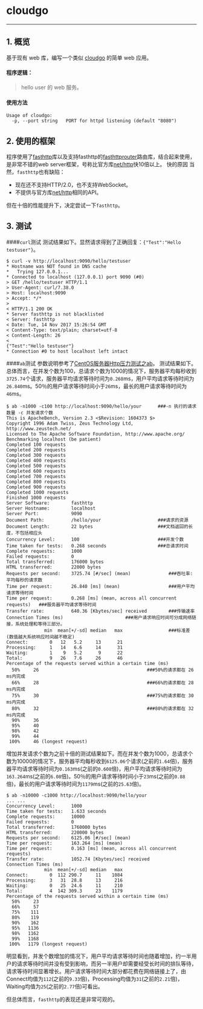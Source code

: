 # cloudgo

---

## 1. 概览
基于现有 web 库，编写一个类似 [cloudgo](http://blog.csdn.net/pmlpml/article/details/78404838#t4) 的简单 web 应用。

#### 程序逻辑：
> hello user 的 web 服务。

#### 使用方法
```
Usage of cloudgo:
  -p, --port string   PORT for httpd listening (default "8080")
```

## 2. 使用的框架
程序使用了[fasthttp](https://github.com/valyala/fasthttp)库以及支持fasthttp的[fasthttprouter](https://github.com/buaazp/fasthttprouter)路由库，结合起来使用，是非常不错的web server框架，号称比官方库[net/http](https://golang.org/pkg/net/http/)快10倍以上。
快的原因
当然，`fasthttp`也有缺陷：

 - 现在还不支持HTTP/2.0，也不支持WebSocket。
 - 不提供与官方库[net/http](https://golang.org/pkg/net/http/)相同的API。

但在十倍的性能提升下，决定尝试一下`fasthttp`。

## 3. 测试
####`curl`测试
测试结果如下。显然请求得到了正确回复：`{"Test":"Hello testuser"}`。
```
$ curl -v http://localhost:9090/hello/testuser
* Hostname was NOT found in DNS cache
*   Trying 127.0.0.1...
* Connected to localhost (127.0.0.1) port 9090 (#0)
> GET /hello/testuser HTTP/1.1
> User-Agent: curl/7.38.0
> Host: localhost:9090
> Accept: */*
>
< HTTP/1.1 200 OK
* Server fasthttp is not blacklisted
< Server: fasthttp
< Date: Tue, 14 Nov 2017 15:26:54 GMT
< Content-Type: text/plain; charset=utf-8
< Content-Length: 26
<
{"Test":"Hello testuser"}
* Connection #0 to host localhost left intact
```

####`ab`测试
参数说明参考了[CentOS服务器Http压力测试之ab](http://linux.it.net.cn/CentOS/fast/2015/0715/16393.html)。
测试结果如下。总体而言，在并发个数为100，总请求个数为1000的情况下，服务器平均每秒收到`3725.74`个请求，服务器平均请求等待时间为`0.268`ms，用户平均请求等待时间为`26.840`ms。50％的用户请求等待时间小于`26`ms，最长的用户请求等待时间为`46`ms。
```
$ ab -n1000 -c100 http://localhost:9090/hello/your      ###-n 执行的请求数量 -c 并发请求个数
This is ApacheBench, Version 2.3 <$Revision: 1604373 $>
Copyright 1996 Adam Twiss, Zeus Technology Ltd, http://www.zeustech.net/
Licensed to The Apache Software Foundation, http://www.apache.org/
Benchmarking localhost (be patient)
Completed 100 requests
Completed 200 requests
Completed 300 requests
Completed 400 requests
Completed 500 requests
Completed 600 requests
Completed 700 requests
Completed 800 requests
Completed 900 requests
Completed 1000 requests
Finished 1000 requests
Server Software:        fasthttp
Server Hostname:        localhost
Server Port:            9090
Document Path:          /hello/your                     ###请求的资源
Document Length:        22 bytes                        ###文档返回的长度，不包括相应头
Concurrency Level:      100                             ###并发个数
Time taken for tests:   0.268 seconds                   ###总请求时间
Complete requests:      1000
Failed requests:        0
Total transferred:      176000 bytes                
HTML transferred:       22000 bytes                 
Requests per second:    3725.74 [#/sec] (mean)              ###吞吐率:平均每秒的请求数
Time per request:       26.840 [ms] (mean)                  ###用户平均请求等待时间
Time per request:       0.268 [ms] (mean, across all concurrent requests)   ###服务器平均请求等待时间
Transfer rate:          640.36 [Kbytes/sec] received        ###传输速率
Connection Times (ms)                       ###用户请求响应时间可分成网络链接，系统处理和等待三部分。
              min  mean[+/-sd] median   max                 ###标准差(数值越大系统响应时间越不稳定)
Connect:        0   12   5.2     13      21
Processing:     1   14   6.6     14      31
Waiting:        1    9   5.2      9      22
Total:          9   26   7.6     26      46
Percentage of the requests served within a certain time (ms)
  50%     26                                        ###50%的请求都在 26 ms内完成
  66%     28                                        ###66%的请求都在 28 ms内完成
  75%     30                                        ###75%的请求都在 30 ms内完成
  80%     32                                        ###80%的请求都在 32 ms内完成
  90%     36
  95%     40
  98%     42
  99%     44
 100%     46 (longest request)
```
增加并发请求个数为之前十倍的测试结果如下。而在并发个数为1000，总请求个数为10000的情况下，服务器平均每秒收到`6125.06`个请求(之前的`1.64`倍)，服务器平均请求等待时间为`0.163`ms(之前的`0.608`倍)，用户平均请求等待时间为`163.264`ms(之前的`6.08`倍)。50％的用户请求等待时间小于`23`ms(之前的`0.88`倍)，最长的用户请求等待时间为`1179`ms(之前的`25.63`倍)。
```
$ ab -n10000 -c1000 http://localhost:9090/hello/your
... ...
Concurrency Level:      1000
Time taken for tests:   1.633 seconds
Complete requests:      10000
Failed requests:        0
Total transferred:      1760000 bytes
HTML transferred:       220000 bytes
Requests per second:    6125.06 [#/sec] (mean)
Time per request:       163.264 [ms] (mean)
Time per request:       0.163 [ms] (mean, across all concurrent requests)
Transfer rate:          1052.74 [Kbytes/sec] received
Connection Times (ms)
              min  mean[+/-sd] median   max
Connect:        0  112 290.7     11    1084
Processing:     3   31  28.8     13     216
Waiting:        0   25  24.6     11     210
Total:          4  142 309.3     23    1179
Percentage of the requests served within a certain time (ms)
  50%     23
  66%     57
  75%    111
  80%    119
  90%    162
  95%   1136
  98%   1162
  99%   1168
 100%   1179 (longest request)
```
明显看到，并发个数增加的情况下，用户平均请求等待时间也随着增加，约一半用户的请求等待时间并没有受到影响，而另一半用户却需要经受长时间的排队等待，请求等待时间显著增长。用户请求等待时间大部分都花费在网络链接上了，由Connect均值为`112`(之前的`9.33`倍)，Processing均值为`31`(之前的`2.21`倍)，Waiting均值为`25`(之前的`2.77`倍)可看出。

但总体而言，`fasthttp`的表现还是非常可观的。
